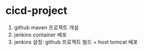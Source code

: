# cicd-project


1. github maven 프로젝트 개설
2. jenkins container 배포
3. jenkins 설정: github 프로젝트 빌드 + host tomcat 베포